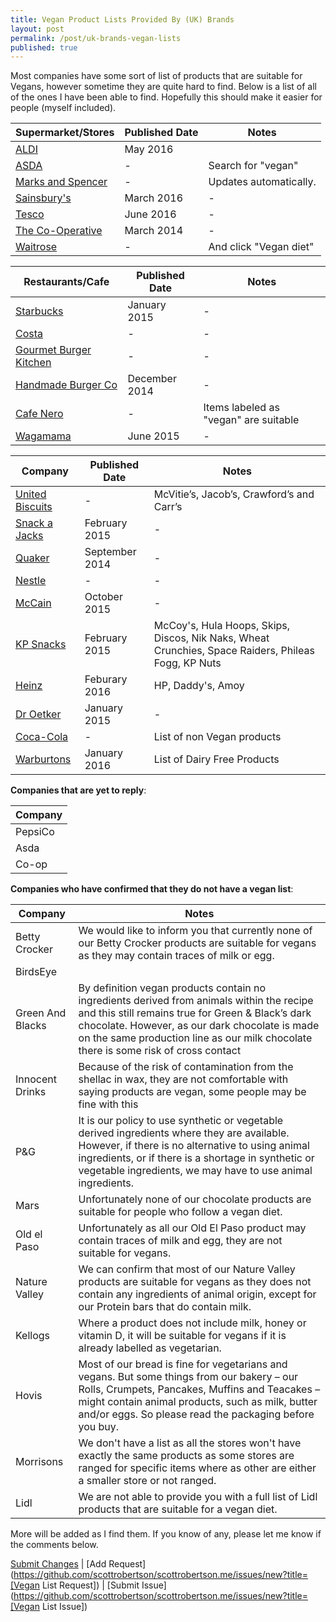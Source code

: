 ```yaml
---
title: Vegan Product Lists Provided By (UK) Brands
layout: post
permalink: /post/uk-brands-vegan-lists
published: true
---
```


Most companies have some sort of list of products that are suitable for Vegans, however sometime they are quite hard to find. Below is a list of all of the ones I have been able to find. Hopefully this should make it easier for people (myself included).

Supermarket/Stores                             | Published Date | Notes
-----------------------------------------------|----------------|------
[ALDI](https://goo.gl/NDnBNe)                  | May 2016       |  
[ASDA](http://goo.gl/Qw2955)                   | -              | Search for "vegan"
[Marks and Spencer](http://goo.gl/LuUKR1)      | -              |  Updates automatically.
[Sainsbury's](https://goo.gl/653gOZ)           | March 2016     | -
[Tesco](https://goo.gl/xs2Gv5)                 | June 2016      | -
[The Co-Operative](http://goo.gl/sAEr0Y)       | March 2014     | -
[Waitrose](http://goo.gl/FVIYYZ)               | -              | And click "Vegan diet"

Restaurants/Cafe                               | Published Date | Notes
-----------------------------------------------|----------------|------
[Starbucks](http://goo.gl/iB7YRt)              | January 2015   | -
[Costa](http://goo.gl/wY2Fq0)                  | -              | -
[Gourmet Burger Kitchen](http://goo.gl/t5ntjT) | -              | -
[Handmade Burger Co](http://goo.gl/LRzxrn)     | December 2014  | -
[Cafe Nero](http://goo.gl/ZUMEXq)              | -              | Items labeled as "vegan" are suitable
[Wagamama](http://goo.gl/bxqT9A)               | June 2015      | -

Company                                        | Published Date | Notes
-----------------------------------------------|----------------|------
[United Biscuits](http://goo.gl/EH3npP)        | -              | McVitie’s, Jacob’s, Crawford’s and Carr’s
[Snack a Jacks](http://goo.gl/IKdMkC)          | February 2015  | -
[Quaker](http://goo.gl/jyQCr4)                 | September 2014 | -
[Nestle](http://goo.gl/sbOeU7)                 | -              | -
[McCain](https://goo.gl/QSgMgd)                | October 2015   | -
[KP Snacks](http://goo.gl/9S9CZn)              | February 2015  | McCoy's, Hula Hoops, Skips, Discos, Nik Naks, Wheat Crunchies, Space Raiders, Phileas Fogg, KP Nuts
[Heinz](https://goo.gl/h7XVhR)                 | Feburary 2016  | HP, Daddy's, Amoy
[Dr Oetker](http://goo.gl/nlDvmb)              | January 2015   | -
[Coca-Cola](http://goo.gl/kptCXZ)              | -              | List of non Vegan products
[Warburtons](https://goo.gl/bLralR)            | January 2016   | List of Dairy Free Products   

**Companies that are yet to reply**:

| Company     |
|-------------|
| PepsiCo     |
| Asda        |
| Co-op       |

**Companies who have confirmed that they do not have a vegan list**:

Company             | Notes
--------------------|-------
Betty Crocker       |We would like to inform you that currently none of our Betty Crocker products are suitable for vegans as they may contain traces of milk or egg.
BirdsEye            |
Green And Blacks    |By definition vegan products contain no ingredients derived from animals within the recipe and this still remains true for Green & Black’s dark chocolate. However, as our dark chocolate is made on the same production line as our milk chocolate there is some risk of cross contact
Innocent Drinks     |Because of the risk of contamination from the shellac in wax, they are not comfortable with saying products are vegan, some people may be fine with this
P&G                 |It is our policy to use synthetic or vegetable derived ingredients where they are available. However, if there is no alternative to using animal ingredients, or if there is a shortage in synthetic or vegetable ingredients, we may have to use animal ingredients.
Mars                |Unfortunately none of our chocolate products are suitable for people who follow a vegan diet.
Old el Paso         |Unfortunately as all our Old El Paso product may contain traces of milk and egg, they are not suitable for vegans.
Nature Valley       |We can confirm that most of our Nature Valley products are suitable for vegans as they does not contain any ingredients of animal origin, except for our Protein bars that do contain milk.
Kellogs             |Where a product does not include milk, honey or vitamin D, it will be suitable for vegans if it is already labelled as vegetarian.
Hovis               |Most of our bread is fine for vegetarians and vegans. But some things from our bakery – our Rolls, Crumpets, Pancakes, Muffins and Teacakes – might contain animal products, such as milk, butter and/or eggs. So please read the packaging before you buy.
Morrisons           |We don't have a list as all the stores won't have exactly the same products as some stores are ranged for specific items where as other are either a smaller store or not ranged.
Lidl                |We are not able to provide you with a full list of Lidl products that are suitable for a vegan diet.

More will be added as I find them. If you know of any, please let me know if the comments below.

[Submit Changes](https://github.com/scottrobertson/scottrobertson.me/edit/gh-pages/_posts/2015-01-22-uk-brands-vegan-lists.markdown) | [Add Request](https://github.com/scottrobertson/scottrobertson.me/issues/new?title=[Vegan List Request]) | [Submit Issue](https://github.com/scottrobertson/scottrobertson.me/issues/new?title=[Vegan List Issue])
